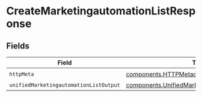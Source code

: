 # CreateMarketingautomationListResponse


## Fields

| Field                                                                                                              | Type                                                                                                               | Required                                                                                                           | Description                                                                                                        |
| ------------------------------------------------------------------------------------------------------------------ | ------------------------------------------------------------------------------------------------------------------ | ------------------------------------------------------------------------------------------------------------------ | ------------------------------------------------------------------------------------------------------------------ |
| `httpMeta`                                                                                                         | [components.HTTPMetadata](../../models/components/httpmetadata.md)                                                 | :heavy_check_mark:                                                                                                 | N/A                                                                                                                |
| `unifiedMarketingautomationListOutput`                                                                             | [components.UnifiedMarketingautomationListOutput](../../models/components/unifiedmarketingautomationlistoutput.md) | :heavy_minus_sign:                                                                                                 | N/A                                                                                                                |